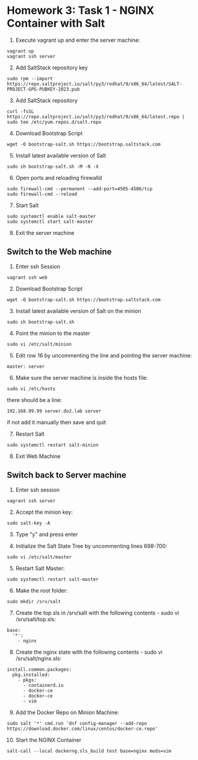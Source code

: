 # Homework 3: Task 1 - NGINX Container with Salt
1. Execute vagrant up and enter the server machine:
``` shell
vagrant up
vagrant ssh server
```

2. Add SaltStack repository key
``` shell
sudo rpm --import https://repo.saltproject.io/salt/py3/redhat/9/x86_64/latest/SALT-PROJECT-GPG-PUBKEY-2023.pub
```

3. Add SaltStack repository
``` shell
curl -fsSL https://repo.saltproject.io/salt/py3/redhat/9/x86_64/latest.repo | sudo tee /etc/yum.repos.d/salt.repo
```

4. Download Bootstrap Script
``` shell
wget -O bootstrap-salt.sh https://bootstrap.saltstack.com
```

5. Install latest available version of Salt
``` shell
sudo sh bootstrap-salt.sh -M -N -X
```

6. Open ports and reloading firewalld
``` shell
sudo firewall-cmd --permanent --add-port=4505-4506/tcp
sudo firewall-cmd --reload 
```

7. Start Salt
``` shell
sudo systemctl enable salt-master
sudo systemctl start salt-master
```

8. Exit the server machine

## Switch to the Web machine
1. Enter ssh Session
``` shell
vagrant ssh web
```

2. Download Bootstrap Script
``` shell
wget -O bootstrap-salt.sh https://bootstrap.saltstack.com
```
3. Install latest available version of Salt on the minion
``` shell
sudo sh bootstrap-salt.sh
```

4. Point the minion to the master
``` shell
sudo vi /etc/salt/minion
```

5. Edit row 16 by uncommenting the line and pointing the server machine:
```
master: server
```

6. Make sure the server machine is inside the hosts file:
```
sudo vi /etc/hosts
```
there should be a line:
```
192.168.99.99 server.do2.lab server
```
if not add it manually then save and quit


7. Restart Salt
``` shell
sudo systemctl restart salt-minion
```

8. Exit Web Machine

## Switch back to Server machine
1. Enter ssh session
``` shell
vagrant ssh server
```

2. Accept the minion key:
``` shell
sudo salt-key -A
```

3. Type "y" and press enter

4. Initialize the Salt State Tree by uncommenting lines 698-700:
``` shell
sudo vi /etc/salt/master
```

5. Restart Salt Master:
``` shell
sudo systemctl restart salt-master
```

6. Make the root folder:
``` shell
sudo mkdir /srv/salt
```

7. Create the top.sls in /srv/salt with the following contents - sudo vi /srv/salt/top.sls:
```
base:
  '*':
    - nginx
```

8. Create the nginx state with the following contents - sudo vi /srv/salt/nginx.sls:
```
install.common.packages:
  pkg.installed:
    - pkgs:
      - containerd.io
      - docker-ce
      - docker-ce
      - vim
```

9. Add the Docker Repo on Minion Machine:
``` shell
sudo salt '*' cmd.run 'dnf config-manager --add-repo https://download.docker.com/linux/centos/docker-ce.repo'
```

10. Start the NGINX Container
``` shell
salt-call --local dockerng.sls_build test base=nginx mods=vim
```